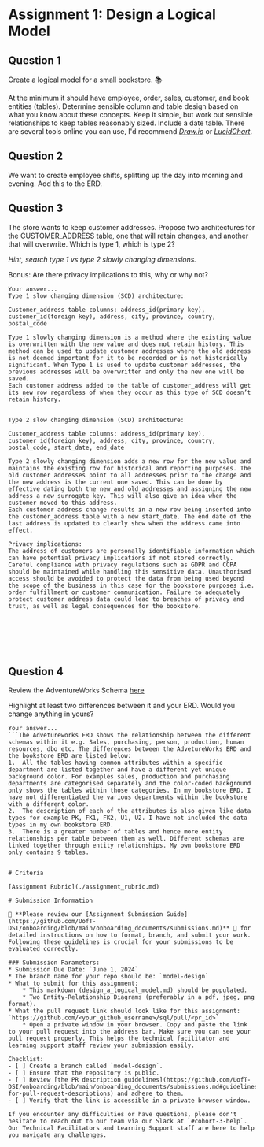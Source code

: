 # Assignment 1: Design a Logical Model

## Question 1
Create a logical model for a small bookstore. 📚

At the minimum it should have employee, order, sales, customer, and book entities (tables). Determine sensible column and table design based on what you know about these concepts. Keep it simple, but work out sensible relationships to keep tables reasonably sized. Include a date table. There are several tools online you can use, I'd recommend [_Draw.io_](https://www.drawio.com/) or [_LucidChart_](https://www.lucidchart.com/pages/).

## Question 2
We want to create employee shifts, splitting up the day into morning and evening. Add this to the ERD.

## Question 3
The store wants to keep customer addresses. Propose two architectures for the CUSTOMER_ADDRESS table, one that will retain changes, and another that will overwrite. Which is type 1, which is type 2?

_Hint, search type 1 vs type 2 slowly changing dimensions._

Bonus: Are there privacy implications to this, why or why not?
```
Your answer...
Type 1 slow changing dimension (SCD) architecture:

Customer_address table columns: address_id(primary key), customer_id(foreign key), address, city, province, country, postal_code

Type 1 slowly changing dimension is a method where the existing value is overwritten with the new value and does not retain history. This method can be used to update customer addresses where the old address is not deemed important for it to be recorded or is not historically significant. When Type 1 is used to update customer addresses, the previous addresses will be overwritten and only the new one will be saved.
Each customer address added to the table of customer_address will get its new row regardless of when they occur as this type of SCD doesn’t retain history.


Type 2 slow changing dimension (SCD) architecture:

Customer_address table columns: address_id(primary key), customer_id(foreign key), address, city, province, country, postal_code, start_date, end_date 

Type 2 slowly changing dimension adds a new row for the new value and maintains the existing row for historical and reporting purposes. The old customer addresses point to all addresses prior to the change and the new address is the current one saved. This can be done by effective dating both the new and old addresses and assigning the new address a new surrogate key. This will also give an idea when the customer moved to this address.
Each customer address change results in a new row being inserted into the customer_address table with a new start_date. The end date of the last address is updated to clearly show when the address came into effect.

Privacy implications:
The address of customers are personally identifiable information which can have potential privacy implications if not stored correctly. Careful compliance with privacy regulations such as GDPR and CCPA should be maintained while handling this sensitive data. Unauthorised access should be avoided to protect the data from being used beyond the scope of the business in this case for the bookstore purposes i.e. order fulfillment or customer communication. Failure to adequately protect customer address data could lead to breaches of privacy and trust, as well as legal consequences for the bookstore.



 



```

## Question 4
Review the AdventureWorks Schema [here](https://i.stack.imgur.com/LMu4W.gif)

Highlight at least two differences between it and your ERD. Would you change anything in yours?
```
Your answer...
```The Advetureworks ERD shows the relationship between the different schemas within it e.g. Sales, purchasing, person, production, human resources, dbo etc. The differences between the AdvetureWorks ERD and the bookstore ERD are listed below:
1.	All the tables having common attributes within a specific department are listed together and have a different yet unique background color. For examples sales, production and purchasing departments are categorised separately and the color-coded background only shows the tables within those categories. In my bookstore ERD, I have not differentiated the various departments within the bookstore with a different color. 
2.	The description of each of the attributes is also given like data types for example PK, FK1, FK2, U1, U2. I have not included the data types in my own bookstore ERD.
3.	There is a greater number of tables and hence more entity relationships per table between them as well. Different schemas are linked together through entity relationships. My own bookstore ERD only contains 9 tables.


# Criteria

[Assignment Rubric](./assignment_rubric.md)

# Submission Information

🚨 **Please review our [Assignment Submission Guide](https://github.com/UofT-DSI/onboarding/blob/main/onboarding_documents/submissions.md)** 🚨 for detailed instructions on how to format, branch, and submit your work. Following these guidelines is crucial for your submissions to be evaluated correctly.

### Submission Parameters:
* Submission Due Date: `June 1, 2024`
* The branch name for your repo should be: `model-design`
* What to submit for this assignment:
    * This markdown (design_a_logical_model.md) should be populated.
    * Two Entity-Relationship Diagrams (preferably in a pdf, jpeg, png format).
* What the pull request link should look like for this assignment: `https://github.com/<your_github_username>/sql/pull/<pr_id>`
    * Open a private window in your browser. Copy and paste the link to your pull request into the address bar. Make sure you can see your pull request properly. This helps the technical facilitator and learning support staff review your submission easily.

Checklist:
- [ ] Create a branch called `model-design`.
- [ ] Ensure that the repository is public.
- [ ] Review [the PR description guidelines](https://github.com/UofT-DSI/onboarding/blob/main/onboarding_documents/submissions.md#guidelines-for-pull-request-descriptions) and adhere to them.
- [ ] Verify that the link is accessible in a private browser window.

If you encounter any difficulties or have questions, please don't hesitate to reach out to our team via our Slack at `#cohort-3-help`. Our Technical Facilitators and Learning Support staff are here to help you navigate any challenges.
